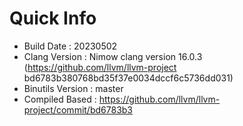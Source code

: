 # Quick Info
* Build Date : 20230502
* Clang Version : Nimow clang version 16.0.3 (https://github.com/llvm/llvm-project bd6783b380768bd35f37e0034dccf6c5736dd031)
* Binutils Version : master
* Compiled Based : https://github.com/llvm/llvm-project/commit/bd6783b3


